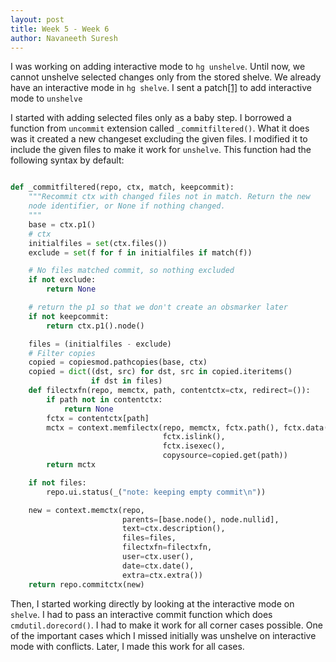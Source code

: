 ```yaml
---
layout: post
title: Week 5 - Week 6
author: Navaneeth Suresh
---
```


I was working on adding interactive mode to `hg unshelve`. Until now, we cannot unshelve selected changes only from the stored shelve. We already have an interactive mode in `hg shelve`. I sent a patch[[1]](https://phab.mercurial-scm.org/D6596) to add interactive mode to `unshelve`

I started with adding selected files only as a baby step. I borrowed a function from `uncommit` extension called `_commitfiltered()`. What it does was it created a new changeset excluding the given files. I modified it to include the given files to make it work for `unshelve`. This function had the following syntax by default:

```python

def _commitfiltered(repo, ctx, match, keepcommit):
    """Recommit ctx with changed files not in match. Return the new
    node identifier, or None if nothing changed.
    """
    base = ctx.p1()
    # ctx
    initialfiles = set(ctx.files())
    exclude = set(f for f in initialfiles if match(f))

    # No files matched commit, so nothing excluded
    if not exclude:
        return None

    # return the p1 so that we don't create an obsmarker later
    if not keepcommit:
        return ctx.p1().node()

    files = (initialfiles - exclude)
    # Filter copies
    copied = copiesmod.pathcopies(base, ctx)
    copied = dict((dst, src) for dst, src in copied.iteritems()
                  if dst in files)
    def filectxfn(repo, memctx, path, contentctx=ctx, redirect=()):
        if path not in contentctx:
            return None
        fctx = contentctx[path]
        mctx = context.memfilectx(repo, memctx, fctx.path(), fctx.data(),
                                  fctx.islink(),
                                  fctx.isexec(),
                                  copysource=copied.get(path))
        return mctx

    if not files:
        repo.ui.status(_("note: keeping empty commit\n"))

    new = context.memctx(repo,
                         parents=[base.node(), node.nullid],
                         text=ctx.description(),
                         files=files,
                         filectxfn=filectxfn,
                         user=ctx.user(),
                         date=ctx.date(),
                         extra=ctx.extra())
    return repo.commitctx(new)

```

Then, I started working directly by looking at the interactive mode on `shelve`. I had to pass an interactive commit function which does `cmdutil.dorecord()`. I had to make it work for all corner cases possible. One of the important cases which I missed initially was unshelve on interactive mode with conflicts. Later, I made this work for all cases.
